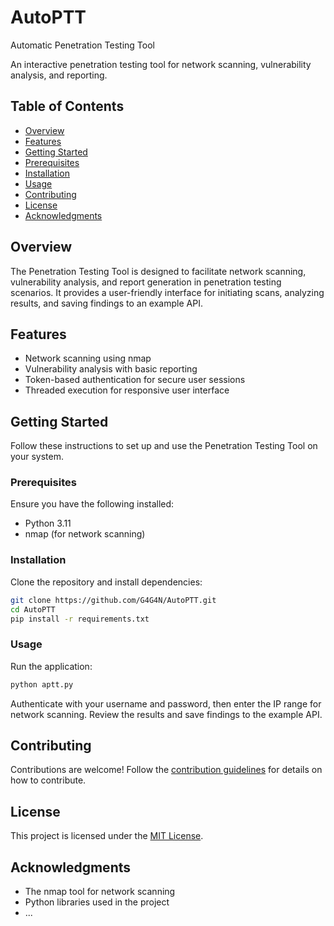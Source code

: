 # AutoPTT
Automatic Penetration Testing Tool

An interactive penetration testing tool for network scanning, vulnerability analysis, and reporting.

## Table of Contents

- [Overview](#overview)
- [Features](#features)
- [Getting Started](#getting-started)
- [Prerequisites](#prerequisites)
- [Installation](#installation)
- [Usage](#usage)
- [Contributing](#contributing)
- [License](#license)
- [Acknowledgments](#acknowledgments)

## Overview

The Penetration Testing Tool is designed to facilitate network scanning, vulnerability analysis, and report generation in penetration testing scenarios. It provides a user-friendly interface for initiating scans, analyzing results, and saving findings to an example API.

## Features

- Network scanning using nmap
- Vulnerability analysis with basic reporting
- Token-based authentication for secure user sessions
- Threaded execution for responsive user interface

## Getting Started

Follow these instructions to set up and use the Penetration Testing Tool on your system.

### Prerequisites

Ensure you have the following installed:

- Python 3.11
- nmap (for network scanning)

### Installation

Clone the repository and install dependencies:

```bash
git clone https://github.com/G4G4N/AutoPTT.git
cd AutoPTT
pip install -r requirements.txt
```

### Usage

Run the application:

```bash
python aptt.py
```

Authenticate with your username and password, then enter the IP range for network scanning. Review the results and save findings to the example API.

## Contributing

Contributions are welcome! Follow the [contribution guidelines](CONTRIBUTING.md) for details on how to contribute.

## License

This project is licensed under the [MIT License](LICENSE.md).

## Acknowledgments

- The nmap tool for network scanning
- Python libraries used in the project
- ...
